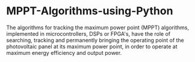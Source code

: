 # MPPT-Algorithms-using-Python
The algorithms for tracking the maximum power point (MPPT) algorithms, implemented in  microcontrollers, DSPs or FPGA's, have the role of searching, tracking and permanently bringing  the operating point of the photovoltaic panel at its maximum power point, in order to operate at  maximum energy efficiency and output power. 
